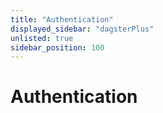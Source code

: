 ```yaml
---
title: "Authentication"
displayed_sidebar: "dagsterPlus"
unlisted: true
sidebar_position: 100
---
```


# Authentication
